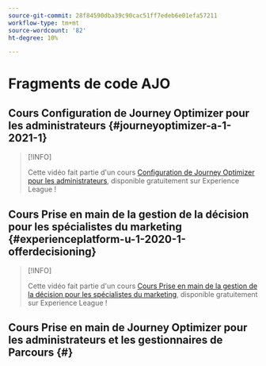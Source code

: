 ```yaml
---
source-git-commit: 28f84590dba39c90cac51ff7edeb6e01efa57211
workflow-type: tm+mt
source-wordcount: '82'
ht-degree: 10%

---
```

# Fragments de code AJO

## Cours Configuration de Journey Optimizer pour les administrateurs {#journeyoptimizer-a-1-2021-1}

>[!INFO]
>
> Cette vidéo fait partie d&#39;un cours [Configuration de Journey Optimizer pour les administrateurs](https://experienceleague.adobe.com/docs/courses/using/journeyoptimizer-a-1-2021-1.html), disponible gratuitement sur Experience League !

## Cours Prise en main de la gestion de la décision pour les spécialistes du marketing {#experienceplatform-u-1-2020-1-offerdecisioning}

>[!INFO]
>
> Cette vidéo fait partie d&#39;un cours [Cours Prise en main de la gestion de la décision pour les spécialistes du marketing](https://experienceleague.adobe.com/docs/courses/using/experienceplatform-u-1-2020-1-offerdecisioning.html?lang=fr), disponible gratuitement sur Experience League !

## Cours Prise en main de Journey Optimizer pour les administrateurs et les gestionnaires de Parcours {#}
